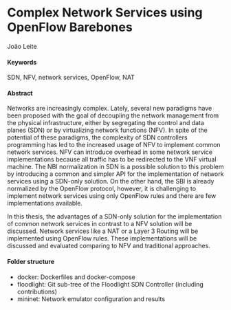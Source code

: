 # Complex Network Services using OpenFlow Barebones

João Leite

#### Keywords

SDN, NFV, network services, OpenFlow, NAT


#### Abstract

Networks are increasingly complex. Lately, several new paradigms have been proposed with the goal of decoupling the network management from the physical infrastructure, either by segregating the control and data planes (SDN) or by virtualizing network functions (NFV). In spite of the potential of these paradigms, the complexity of SDN controllers programming has led to the increased usage of NFV to implement common network services. NFV can introduce overhead in some network service implementations because all traffic has to be redirected to the VNF virtual machine. The NBI normalization in SDN is a possible solution to this problem by introducing a common and simpler API for the implementation of network services using a SDN-only solution. On the other hand, the SBI is already normalized by the OpenFlow protocol, however, it is challenging to implement network services using only OpenFlow rules and there are few implementations available. 

In this thesis, the advantages of a SDN-only solution for the implementation of common network services in contrast to a NFV solution will be discussed. Network services like a NAT or a Layer 3 Routing will be implemented using OpenFlow rules. These implementations will be discussed and evaluated comparing to NFV and traditional approaches.

#### Folder structure

* docker: Dockerfiles and docker-compose
* floodlight: Git sub-tree of the Floodlight SDN Controller (including contributions)
* mininet: Network emulator configuration and results





